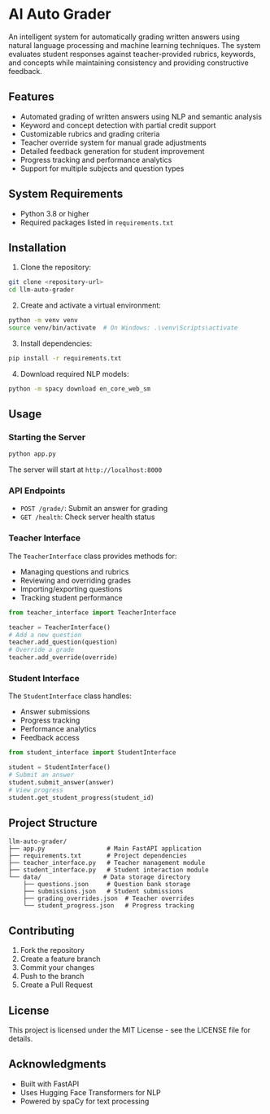 # AI Auto Grader

An intelligent system for automatically grading written answers using natural language processing and machine learning techniques. The system evaluates student responses against teacher-provided rubrics, keywords, and concepts while maintaining consistency and providing constructive feedback.

## Features

- Automated grading of written answers using NLP and semantic analysis
- Keyword and concept detection with partial credit support
- Customizable rubrics and grading criteria
- Teacher override system for manual grade adjustments
- Detailed feedback generation for student improvement
- Progress tracking and performance analytics
- Support for multiple subjects and question types

## System Requirements

- Python 3.8 or higher
- Required packages listed in `requirements.txt`

## Installation

1. Clone the repository:
```bash
git clone <repository-url>
cd llm-auto-grader
```

2. Create and activate a virtual environment:
```bash
python -m venv venv
source venv/bin/activate  # On Windows: .\venv\Scripts\activate
```

3. Install dependencies:
```bash
pip install -r requirements.txt
```

4. Download required NLP models:
```bash
python -m spacy download en_core_web_sm
```

## Usage

### Starting the Server

```bash
python app.py
```

The server will start at `http://localhost:8000`

### API Endpoints

- `POST /grade/`: Submit an answer for grading
- `GET /health`: Check server health status

### Teacher Interface

The `TeacherInterface` class provides methods for:
- Managing questions and rubrics
- Reviewing and overriding grades
- Importing/exporting questions
- Tracking student performance

```python
from teacher_interface import TeacherInterface

teacher = TeacherInterface()
# Add a new question
teacher.add_question(question)
# Override a grade
teacher.add_override(override)
```

### Student Interface

The `StudentInterface` class handles:
- Answer submissions
- Progress tracking
- Performance analytics
- Feedback access

```python
from student_interface import StudentInterface

student = StudentInterface()
# Submit an answer
student.submit_answer(answer)
# View progress
student.get_student_progress(student_id)
```

## Project Structure

```
llm-auto-grader/
├── app.py                 # Main FastAPI application
├── requirements.txt       # Project dependencies
├── teacher_interface.py   # Teacher management module
├── student_interface.py   # Student interaction module
└── data/                 # Data storage directory
    ├── questions.json     # Question bank storage
    ├── submissions.json   # Student submissions
    ├── grading_overrides.json  # Teacher overrides
    └── student_progress.json   # Progress tracking
```

## Contributing

1. Fork the repository
2. Create a feature branch
3. Commit your changes
4. Push to the branch
5. Create a Pull Request

## License

This project is licensed under the MIT License - see the LICENSE file for details.

## Acknowledgments

- Built with FastAPI
- Uses Hugging Face Transformers for NLP
- Powered by spaCy for text processing